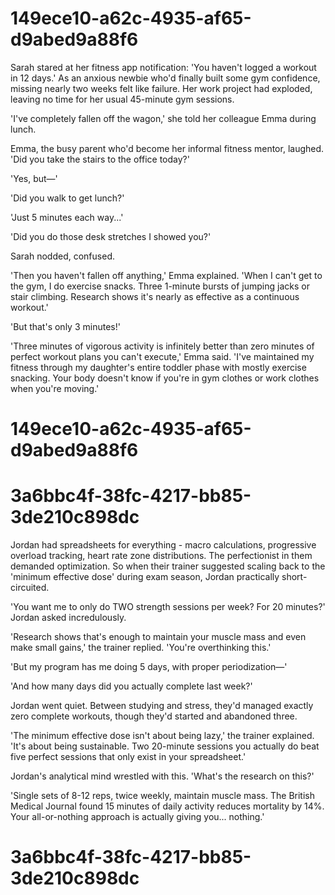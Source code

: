 

# 149ece10-a62c-4935-af65-d9abed9a88f6

Sarah stared at her fitness app notification: 'You haven't logged a workout in 12 days.' As an anxious newbie who'd finally built some gym confidence, missing nearly two weeks felt like failure. Her work project had exploded, leaving no time for her usual 45-minute gym sessions.

'I've completely fallen off the wagon,' she told her colleague Emma during lunch.

Emma, the busy parent who'd become her informal fitness mentor, laughed. 'Did you take the stairs to the office today?'

'Yes, but—'

'Did you walk to get lunch?'

'Just 5 minutes each way...'

'Did you do those desk stretches I showed you?'

Sarah nodded, confused.

'Then you haven't fallen off anything,' Emma explained. 'When I can't get to the gym, I do exercise snacks. Three 1-minute bursts of jumping jacks or stair climbing. Research shows it's nearly as effective as a continuous workout.'

'But that's only 3 minutes!'

'Three minutes of vigorous activity is infinitely better than zero minutes of perfect workout plans you can't execute,' Emma said. 'I've maintained my fitness through my daughter's entire toddler phase with mostly exercise snacking. Your body doesn't know if you're in gym clothes or work clothes when you're moving.'

# 149ece10-a62c-4935-af65-d9abed9a88f6



# 3a6bbc4f-38fc-4217-bb85-3de210c898dc

Jordan had spreadsheets for everything - macro calculations, progressive overload tracking, heart rate zone distributions. The perfectionist in them demanded optimization. So when their trainer suggested scaling back to the 'minimum effective dose' during exam season, Jordan practically short-circuited.

'You want me to only do TWO strength sessions per week? For 20 minutes?' Jordan asked incredulously.

'Research shows that's enough to maintain your muscle mass and even make small gains,' the trainer replied. 'You're overthinking this.'

'But my program has me doing 5 days, with proper periodization—'

'And how many days did you actually complete last week?'

Jordan went quiet. Between studying and stress, they'd managed exactly zero complete workouts, though they'd started and abandoned three.

'The minimum effective dose isn't about being lazy,' the trainer explained. 'It's about being sustainable. Two 20-minute sessions you actually do beat five perfect sessions that only exist in your spreadsheet.'

Jordan's analytical mind wrestled with this. 'What's the research on this?'

'Single sets of 8-12 reps, twice weekly, maintain muscle mass. The British Medical Journal found 15 minutes of daily activity reduces mortality by 14%. Your all-or-nothing approach is actually giving you... nothing.'

# 3a6bbc4f-38fc-4217-bb85-3de210c898dc

